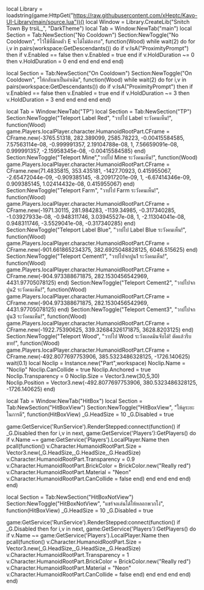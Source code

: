 local Library = loadstring(game:HttpGet("https://raw.githubusercontent.com/xHeptc/Kavo-UI-Library/main/source.lua"))()
	local Window = Library.CreateLib("Snitch Town By trsiL_", "DarkTheme")
	local Tab = Window:NewTab("main")
	local Section = Tab:NewSection("No Cooldown")
	Section:NewToggle("No Cooldown", "ไว้ใช้ที่มีกดตัว E จะได้ไม่ต้องรอ", function(Wood)
		while wait(2) do
			for i,v in pairs(workspace:GetDescendants()) do
				if v:IsA("ProximityPrompt") then
					if v.Enabled == false then
						v.Enabled = true
					end
					if v.HoldDuration ~= 0 then
						v.HoldDuration = 0
					end
				end
			end
		end
	end)
	
local Section = Tab:NewSection("On Cooldown")
	Section:NewToggle("On Cooldown", "ให้กลับมาเป็นค่าเดิม", function(Wood)
		while wait(2) do
			for i,v in pairs(workspace:GetDescendants()) do
				if v:IsA("ProximityPrompt") then
					if v.Enabled == false then
						v.Enabled = true
					end
					if v.HoldDuration ~= 3 then
						v.HoldDuration = 3
					end
				end
			end
		end
	end)

local Tab = Window:NewTab("TP")
	local Section = Tab:NewSection("TP")
	Section:NewToggle("Teleport Label Red", "วาปไป Label ระวังคนเห็น!", function(Wood)
		game.Players.localPlayer.character.HumanoidRootPart.CFrame = CFrame.new(-3765.51318, 282.389099, 2585.78223, -0.00415584585, 7.57563114e-08, -0.999991357, 2.19104788e-08, 1, 7.56659091e-08, 0.999991357, -2.15958345e-08, -0.00415584585)
	end)
	Section:NewToggle("Teleport Mine","วาปไป Mine ระวังคนเห็น!", function(Wood)
		game.Players.localPlayer.character.HumanoidRootPart.CFrame = CFrame.new(71.4835815, 353.435181, -1427.70923, 0.415955067, -2.65472044e-09, -0.909385145, -8.20917201e-09, 1, -6.67414346e-09, 0.909385145, 1.02414432e-08, 0.415955067)
	end)
	Section:NewToggle("Teleport Farm", "วาปไป Farm ระวังคนเห็น!", function(Wood)
		game.Players.localPlayer.character.HumanoidRootPart.CFrame = CFrame.new(-1971.30115, 281.984283, -1139.34985, -0.317340285, -1.03927933e-08, -0.948311746, 3.03945527e-08, 1, -2.11304041e-08, 0.948311746, -3.5529041e-08, -0.317340285)
	end)
	Section:NewToggle("Teleport Label Blue", "วาปไป Label Blue ระวังคนเห็น!", function(Wood)
		game.Players.localPlayer.character.HumanoidRootPart.CFrame = CFrame.new(-901.661865234375, 382.6925048828125, 6046.515625)
	end)
		Section:NewToggle("Teleport Cement1", "วาปไปจกปูน1 ระวังคนเห็น!", function(Wood)
		game.Players.localPlayer.character.HumanoidRootPart.CFrame = CFrame.new(-904.973388671875, 282.1530456542969, 4431.97705078125)
		end)
	Section:NewToggle("Teleport Cement2", "วาปไปจกปูน2 ระวังคนเห็น!", function(Wood)
		game.Players.localPlayer.character.HumanoidRootPart.CFrame = CFrame.new(-904.973388671875, 282.1530456542969, 4431.97705078125)
	end)
		Section:NewToggle("Teleport Cement3", "วาปไปจกปูน3 ระวังคนเห็น!", function(Wood)
		game.Players.localPlayer.character.HumanoidRootPart.CFrame = CFrame.new(-1922.75390625, 339.32684326171875, 3628.8203125)
	end)
	Section:NewToggle("Teleport Wood", "วาปไป Wood ระวังแอดมินจับได้! ตัดแล้วรีบขาย!", function(Wood)
		game.Players.localPlayer.character.HumanoidRootPart.CFrame = CFrame.new(-492.8077697753906, 385.5323486328125, -1726.140625)
		wait(0.1)
		local Noclip = Instance.new("Part",workspace)
		Noclip.Name = "Noclip"
		Noclip.CanCollide = true
		Noclip.Anchored = true
		Noclip.Transparency = 0 
		Noclip.Size = Vector3.new(30,5,30)
		Noclip.Position = Vector3.new(-492.8077697753906, 380.5323486328125, -1726.140625)
	end)
	
local Tab = Window:NewTab("HitBox")
	local Section = Tab:NewSection("HitBoxView")
		Section:NewToggle("HitBoxView", "ให้ดูระยะในการตี", function(HitBoxView)
	_G.HeadSize = 10
_G.Disabled = true

game:GetService('RunService').RenderStepped:connect(function()
if _G.Disabled then
for i,v in next, game:GetService('Players'):GetPlayers() do
if v.Name ~= game:GetService('Players').LocalPlayer.Name then
pcall(function()
v.Character.HumanoidRootPart.Size = Vector3.new(_G.HeadSize,_G.HeadSize,_G.HeadSize)
v.Character.HumanoidRootPart.Transparency = 0.9
v.Character.HumanoidRootPart.BrickColor = BrickColor.new("Really red")
v.Character.HumanoidRootPart.Material = "Neon"
v.Character.HumanoidRootPart.CanCollide = false
end)
end
end
end
end)
end)

local Section = Tab:NewSection("HitBoxNotView")
		Section:NewToggle("HitBoxNotView", "แชร์จอเล่นได้ให้หลอกพวกโง่", function(HitBoxView)
	_G.HeadSize = 10
_G.Disabled = true

game:GetService('RunService').RenderStepped:connect(function()
if _G.Disabled then
for i,v in next, game:GetService('Players'):GetPlayers() do
if v.Name ~= game:GetService('Players').LocalPlayer.Name then
pcall(function()
v.Character.HumanoidRootPart.Size = Vector3.new(_G.HeadSize,_G.HeadSize,_G.HeadSize)
v.Character.HumanoidRootPart.Transparency = 1
v.Character.HumanoidRootPart.BrickColor = BrickColor.new("Really red")
v.Character.HumanoidRootPart.Material = "Neon"
v.Character.HumanoidRootPart.CanCollide = false
end)
end
end
end
end)
end)
